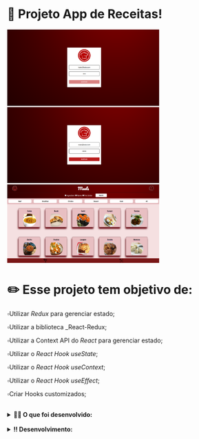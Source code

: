# 🥗️ Projeto App de Receitas!

<img src="https://github.com/carolhn/Projeto-App-recipe/blob/main/imagem1.png" alt="imagem.png" style="max-width: 70%;">

<br>

<img src="https://github.com/carolhn/Projeto-App-recipe/blob/main/imagem2.png" alt="imagem2.png" style="max-width: 70%;">

<br>

<img src="https://github.com/carolhn/Projeto-App-recipe/blob/main/imagem3.png" alt="imagem2.png" style="max-width: 70%;">

# ✏️  Esse projeto tem objetivo de:

▫️Utilizar _Redux_ para gerenciar estado;<br>

▫️Utilizar a biblioteca _React-Redux;<br>

▫️Utilizar a Context API do _React_ para gerenciar estado;<br>

▫️Utilizar o _React Hook useState_;<br>

▫️Utilizar o _React Hook useContext_;<br>

▫️Utilizar o _React Hook useEffect_;<br>

▫️Criar Hooks customizados;<br>
<br>

<details>
  <summary><strong>👨‍💻 O que foi desenvolvido: </strong></summary><br />

  Um app de receitas, utilizando o que há de mais moderno dentro do ecossistema React: Hooks e Context API!

  Nele será possível: ver, buscar, filtrar, favoritar e acompanhar o progresso de preparação de receitas de comidas e bebidas!

  ⚠️ A base de dados são 2 APIs distintas, uma para comidas e outra para bebidas.
</details>

<br>

<details>
  <summary><strong>‼️ Desenvolvimento: </strong></summary><br />

  1. Clone o repositório

  - Use o comando: `git clone git@github.com:carolhn/Projeto-App-recipe.git`.
  - Entre na pasta do repositório que você acabou de clonar:
    - `cd Projeto-App-recipe.git`

  2. Instale as dependências e inicialize o projeto

  - Instale as dependências:
    - `npm install`
  - Inicialize o projeto:
    - `npm start` (uma nova página deve abrir no seu navegador com um texto simples)
  
 <details>


# 🔗️ Links:
<p>Acesse: <a href="https://github.com/carolhn" target="_blank" rel="noopener noreferrer">Github</a>.</p>

<p>Acesse: <a href="https://www.linkedin.com/in/caroline-nunes-desenvolvimento-fullstack/" target="_blank" rel="noopener noreferrer">Linkedin</a>.</p>


